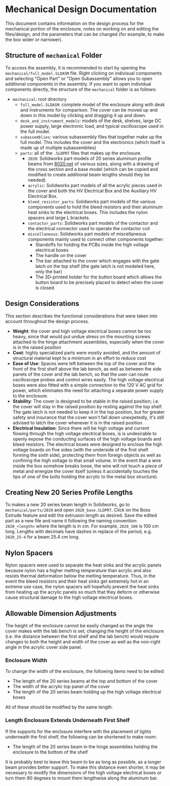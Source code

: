# Mechanical Design Documentation

This document contains information on the design process for the mechanical portion of the enclosure, notes on working on and editing the files/design, and the parameters that can be changed (for example, to make the box wider or narrower).

## Structure of `mechanical` Folder

To access the assembly, it is recommended to start by opening the `mechanical/full_model.SLDASM` file. Right clicking on indivisual components and selecting "Open Part" or "Open Subassembly" allows you to open additional components in the assembly. If you want to open individual components directly, the structure of the `mechanical` folder is as follows:

- `mechanical`: root directory
	- `full_model.SLDASM`: complete model of the enclosure along with desk and instruments for comparison. The cover can be moved up and down in this model by clicking and dragging it up and down.
	- `desk_and_instrument_models`: models of the desk, shelves, large DC power supply, large electronic load, and typical oscilloscope used in the full model.
	- `subassemblies`: various subassembly files that together make up the full model. This includes the cover and the electronics (which itself is made up of multiple subassemblies)
	- `parts`: all of the `.SLDPRT` files that makes up the enclosure.
		- `2020`: Solidworks part models of 20 series aluminum profile beams from [8020.net](8020.net) of various sizes, along with a drawing of the cross section and a base model (which can be copied and modified to create additional beam lengths should they be needed).
		- `acrylic`: Solidworks part models of all the acrylic pieces used in the cover and both the HV Electrical Box and the Auxiliary HV Electrical Box.
		- `bleed_resistor_parts`: Solidworks part models of the various components used to hold the bleed resistors and their aluminum heat sinks to the electrical boxes. This includes the nylon spacers and large L brackets.
		- `contactor_parts`: Solidworks part models of the contactor and the electrical connector used to operate the contactor coil
		- `miscellaneous`: Solidworks part models of miscellaneous components mainly used to connect other components together:
			- Standoffs for holding the PCBs inside the high voltage electrical boxes
			- The handle on the cover
			- The bar attached to the cover which engages with the gate latch on the top shelf (the gate latch is not modeled here, only the bar)
			- The 3D-printed holder for the button board which allows the button board to be precisely placed to detect when the cover is closed

## Design Considerations

This section describes the functional considerations that were taken into account throughout the design process.

- **Weight**: the cover and high voltage electrical boxes cannot be too heavy, since that would put undue stress on the mounting screws attached to the hinge attachment assemblies, especially when the cover is in the raised position
- **Cost**: highly specialized parts were mostly avoided, and the amount of structural material kept to a minimum in an effort to reduce cost
- **Ease of Use**: Spaces were left between the top of the cover and the front of the first shelf above the lab bench, as well as between the side panels of the cover and the lab bench, so that the user can route oscilloscope probes and control wires easily. The high voltage electrical boxes were also fitted with a simple connection to the 120 V AC grid for power, which eliminates the need for attaching a separate power supply to the enclosure.
- **Stability**: The cover is designed to be stable in the raised position; i.e. the cover will stay in the raised position by resting against the top shelf. The gate latch is not needed to keep it in the top position, but for greater safety and insurance that the cover won't fall down unexpetedly, it's still advised to latch the cover whenever it is in the raised position
- **Electrical Insulation**: Since there will be high voltage and current flowing through the high voltage electrical boxes, is is undesirable to openly expose the conducting surfaces of the high voltage boards and bleed resistors. The electrical boxes were designed to enclose the high voltage boards on five sides (with the underside of the first shelf forming the sixth side), protecting them from foreign objects as well as confining the high voltage to that small volume. In the event that a wire inside the box somehow breaks loose, the wire will not touch a piece of metal and energize the cover itself (unless it accidentally touches the tips of one of the bolts holding the acrylic to the metal box structure).

## Creating New 20 Series Profile Lengths

To makes a new 20 series beam length in Solidworks, go to `mechanical/parts/2020` and open `2020_base.SLDPRT`. Click on the Boss Extrude feature and edit the extrusion length as desired. Save the edited part as a new file and name it following the naming convention: `2020_<length>` where the length is in cm. For example, `2020_100` is 100 cm long. Lengths with decimals have dashes in replace of the period, e.g. `2020_25-4` for a beam 25.4 cm long.

## Nylon Spacers

Nylon spacers were used to separate the heat sinks and the acrylic panels because nylon has a higher melting temperature than acrylic and also resists thermal deformation below the melting temperature. Thus, in the event the bleed resistors and their heat sinks get extremely hot in an extreme use case, the nylon spacers will hopefully prevent the heat sinks from heating up the acrylic panels so much that they deform or otherwise cause structural damage to the high voltage electrical boxes.

## Allowable Dimension Adjustments

The height of the enclosure cannot be easily changed as the angle the cover makes with the lab bench is set; changing the height of the enclosure (i.e. the distance between the first shelf and the lab bench) would require changes to both the height and width of the cover as well as the non-right angle in the acrylic cover side panel.

### Enclosure Width

To change the width of the enclosure, the following items need to be edited:

- The length of the 20 series beams at the top and bottom of the cover
- The width of the acrylic top panel of the cover
- The length of the 20 series beam holding up the high voltage electrical boxes

All of these should be modified by the same length.

### Length Enclosure Extends Underneath First Shelf

If the supports for the enclosure interfere with the placement of lights underneath the first shelf, the following can be shortened to make room:

- The length of the 20 series beam in the hinge assemblies holding the enclosure to the bottom of the shelf

It is probably best to leave this beam to be as long as possible, as a longer beam provides better support. To make this distance even shorter, it may be necessary to modify the dimensions of the high voltage electrical boxes or turn them 90 degrees to mount them lengthwise along the aluminum bar.

